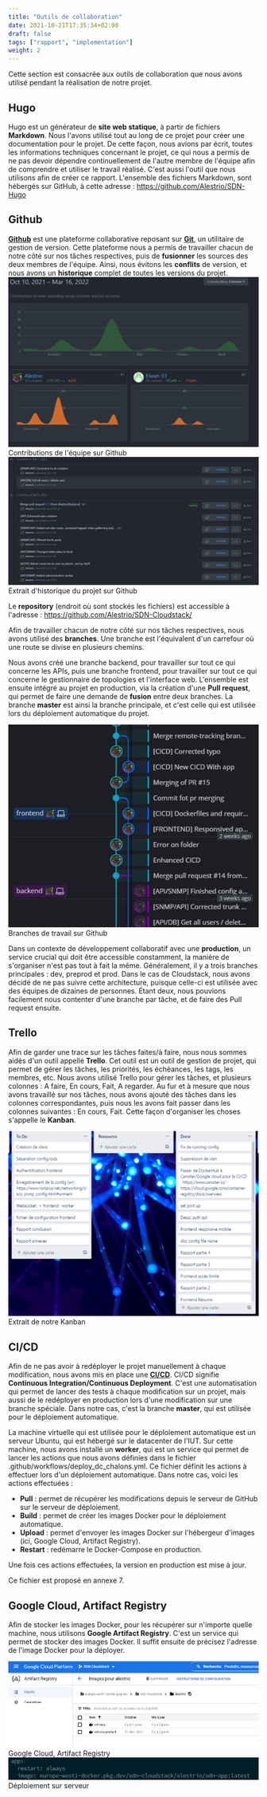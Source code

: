 ```yaml
---
title: "Outils de collaboration"
date: 2021-10-21T17:35:34+02:00
draft: false
tags: ["rapport", "implementation"]
weight: 2
---
```


Cette section est consacrée aux outils de collaboration que nous avons utilisé pendant la réalisation de notre projet.

## Hugo

Hugo est un générateur de **site web statique**, à partir de fichiers **Markdown**. Nous l'avons utilisé tout au long de ce projet pour créer une documentation pour le projet. De cette façon, nous avions par écrit, toutes les informations techniques concernant le projet, ce qui nous a permis de ne pas devoir dépendre continuellement de l'autre membre de l'équipe afin de comprendre et utiliser le travail réalisé.
C'est aussi l'outil que nous utilisons afin de créer ce rapport. L'ensemble des fichiers Markdown, sont hébergés sur GitHub, à cette adresse : https://github.com/Alestrio/SDN-Hugo

## Github

**[Github](../../../word_index/#github)** est une plateforme collaborative reposant sur **[Git](../../../word_index/#git)**, un utilitaire de gestion de version. Cette plateforme nous a permis de travailler chacun de notre côté sur nos tâches respectives, puis de **fusionner** les sources des deux membres de l'équipe. Ainsi, nous évitons les **conflits** de version, et nous avons un **historique** complet de toutes les versions du projet.
![contributions](/images/contributions.png) Contributions de l'équipe sur Github
![historique](/images/historique.png) Extrait d'historique du projet sur Github

Le **repository** (endroit où sont stockés les fichiers) est accessible à l'adresse : https://github.com/Alestrio/SDN-Cloudstack/

Afin de travailler chacun de notre côté sur nos tâches respectives, nous avons utilisé des **branches**. Une branche est l'équivalent d'un carrefour où une route se divise en plusieurs chemins.

Nous avons créé une branche backend, pour travailler sur tout ce qui concerne les APIs, puis une branche frontend, pour travailler sur tout ce qui concerne le gestionnaire de topologies et l'interface web. L'ensemble est ensuite intégré au projet en production, via la création d'une **Pull request**, qui permet de faire une demande de **fusion** entre deux branches. La branche **master** est ainsi la branche principale, et c'est celle qui est utilisée lors du déploiement automatique du projet.

![branches](/images/branches.png) Branches de travail sur Github

Dans un contexte de développement collaboratif avec une **production**, un service crucial qui doit être accessible constamment, la manière de s'organiser n'est pas tout à fait la même. Généralement, il y a trois branches principales : dev, preprod et prod. Dans le cas de Cloudstack, nous avons décidé de ne pas suivre cette architecture, puisque celle-ci est utilisée avec des équipes de dizaines de personnes. Étant deux, nous pouvions facilement nous contenter d'une branche par tâche, et de faire des Pull request ensuite.

## Trello

Afin de garder une trace sur les tâches faites/à faire, nous nous sommes aidés d'un outil appellé **Trello**. Cet outil est un outil de gestion de projet, qui permet de gérer les tâches, les priorités, les échéances, les tags, les membres, etc. Nous avons utilisé Trello pour gérer les tâches, et plusieurs colonnes : A faire, En cours, Fait, A regarder. Au fur et à mesure que nous avons travaillé sur nos tâches, nous avons ajouté des tâches dans les colonnes correspondantes, puis nous les avons fait passer dans les colonnes suivantes : En cours, Fait.
Cette façon d'organiser les choses s'appelle le **Kanban**.

![kanban](/images/kanban.png) Extrait de notre Kanban

## CI/CD

Afin de ne pas avoir à redéployer le projet manuellement à chaque modification, nous avons mis en place une **[CI/CD](../../../word_index/#cicd)**. CI/CD signifie **Continuous Integration/Continuous Deployment**. C'est une automatisation qui permet de lancer des tests à chaque modification sur un projet, mais aussi de le redéployer en production lors d'une modification sur une branche spéciale. Dans notre cas, c'est la branche **master**, qui est utilisée pour le déploiement automatique.

La machine virtuelle qui est utilisée pour le déploiement automatique est un serveur Ubuntu, qui est hébergé sur le datacenter de l'IUT. Sur cette machine, nous avons installé un **worker**, qui est un service qui permet de lancer les actions que nous avons définies dans le fichier .github/workflows/deploy_dc_chalons.yml. Ce fichier définit les actions à effectuer lors d'un déploiement automatique. Dans notre cas, voici les actions effectuées :

- **Pull** : permet de récupérer les modifications depuis le serveur de GitHub sur le serveur de déploiement.
- **Build** : permet de créer les images Docker pour le déploiement automatique.
- **Upload** : permet d'envoyer les images Docker sur l'hébergeur d'images (ici, Google Cloud, Artifact Registry).
- **Restart** : redémarre le Docker-Compose en production.

Une fois ces actions effectuées, la version en production est mise à jour.

Ce fichier est proposé en annexe 7.

## Google Cloud, Artifact Registry

Afin de stocker les images Docker, pour les récupérer sur n'importe quelle machine, nous utilisons **Google Artifact Registry**. C'est un service qui permet de stocker des images Docker. Il suffit ensuite de précisez l'adresse de l'image Docker pour la déployer.

![gcp_ar](/images/gcp_ar.jpg) Google Cloud, Artifact Registry
![gcp_prod](/images/gcp_prod.jpg) Déploiement sur serveur
